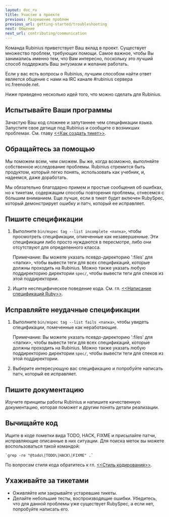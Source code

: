 ```yaml
---
layout: doc_ru
title: Участие в проекте
previous: Разрешение проблем
previous_url: getting-started/troubleshooting
next: Общение
next_url: contributing/communication
---
```


Команда Rubinius приветствует Ваш вклад в проект. Существует множество проблем,
требующих помощи. Самое важное, чтобы Вы занимались именно тем, что Вам
интересно, поскольку это лучший способ поддержать Ваш энтузиазм
и желание работать.

Если у вас есть вопросы о Rubinius, лучшим способом найти ответ является
общение с нами на IRC канале #rubinius сервера irc.freenode.net.

Ниже приведено несколько идей того, что можно сделать для Rubinius.


## Испытывайте Ваши программы

Зачастую Ваш код сложнее и запутаннее чем спецификации языка. Запустите свое детище
под Rubinius и сообщите о возникших проблемах. См. главу [<<Как создать
тикет>>](/doc/ru/how-to/write-a-ticket).


## Обращайтесь за помощью

Мы поможем всем, чем сможем. Вы же, когда возможно, выполняйте собственное
исследование проблемы. Rubinius стремится быть продуктом,
который легко понять, использовать как учебник, и, надеемся, даже
доработать.

Мы обязательно благодарно примем и простые сообщения об ошибках, но к тикетам,
содержащим способы повторения проблемы, отнесемся с б&oacute;льшим вниманием. Еще
лучше, если в тикет будет включен RubySpec, который демонстрирует ошибку и патч,
который ее исправляет.


## Пишите спецификации

  1. Выполните `bin/mspec tag --list incomplete <папка>`, чтобы просмотреть
     спецификации, отмеченные как незавершенные. Эти спецификации либо
     просто нуждаются в пересмотре, либо  они отсутствуют для определенного
     класса.

     Примечание: Вы можете указать псевдо-директорию ':files' для \<папки\>,
     чтобы вывести теги для всех спецификаций, которые должны проходить на
     Rubinius. Можно также указать любую поддиректорию директории `spec/`,
     чтобы вывести теги для спеков из этой поддиректории.

  2. Ищите неспецифическое поведение кода. См. гл. [<<Написание спецификаций Ruby>>](/doc/ru/how-to/write-a-ruby-spec).


## Исправляйте неудачные спецификации

  1. Выполните `bin/mspec tag --list fails <папка>`, чтобы увидеть спецификации,
     помеченные как неработающие.

     Примечание: Вы можете указать псевдо-директорию ':files' для \<папки\>,
     чтобы вывести теги для всех спецификаций, которые должны проходить на
     Rubinius. Можно также указать любую поддиректорию директории `spec/`,
     чтобы вывести теги для спеков из этой поддиректории.

  2. Выберите интересующую вас спецификацию и попробуйте написать патч, который
     ее исправляет.


## Пишите документацию

Изучите принципы работы Rubinius и напишите качественную документацию,
которая поможет и другим понять детали реализации.


## Вычищайте код

Ищите в коде пометки вида TODO, HACK, FIXME и присылайте патчи, исправляющие
описанные в них ситуации. Для поиска меток вы можете воспользоваться такой командой:

    `grep -re "@todo\|TODO\|HACK\|FIXME" .`

По вопросам стиля кода обратитесь к гл. [<<Стиль
кодирования>>](/doc/ru/contributing/style-guide/).


## Ухаживайте за тикетами

  * Оживляйте или закрывайте устаревшие тикеты.
  * Делайте небольшие тесты, воспроизводящие ошибки. Убедитесь,
    что для данной проблемы уже существует RubySpec, а если нет, попробуйте
    написать его.
